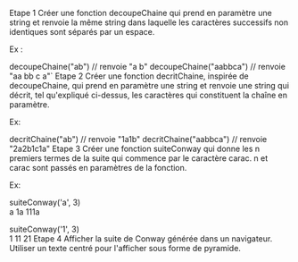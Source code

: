 Etape 1
Créer une fonction decoupeChaine qui prend en paramètre une string et renvoie la même string dans laquelle les caractères successifs non identiques sont séparés par un espace.

Ex :

decoupeChaine("ab") // renvoie "a b"
decoupeChaine("aabbca") // renvoie "aa bb c a"`
Etape 2
Créer une fonction decritChaine, inspirée de decoupeChaine, qui prend en paramètre une string et renvoie une string qui décrit, tel qu'expliqué ci-dessus, les caractères qui constituent la chaîne en paramètre.

Ex:

decritChaine("ab") // renvoie "1a1b"
decritChaine("aabbca") // renvoie "2a2b1c1a"
Etape 3
Créer une fonction suiteConway qui donne les n premiers termes de la suite qui commence par le caractère carac. n et carac sont passés en paramètres de la fonction.

Ex:

suiteConway('a', 3)  
a
1a
111a

suiteConway('1', 3)  
1
11
21
Etape 4
Afficher la suite de Conway générée dans un navigateur. Utiliser un texte centré pour l'afficher sous forme de pyramide.
